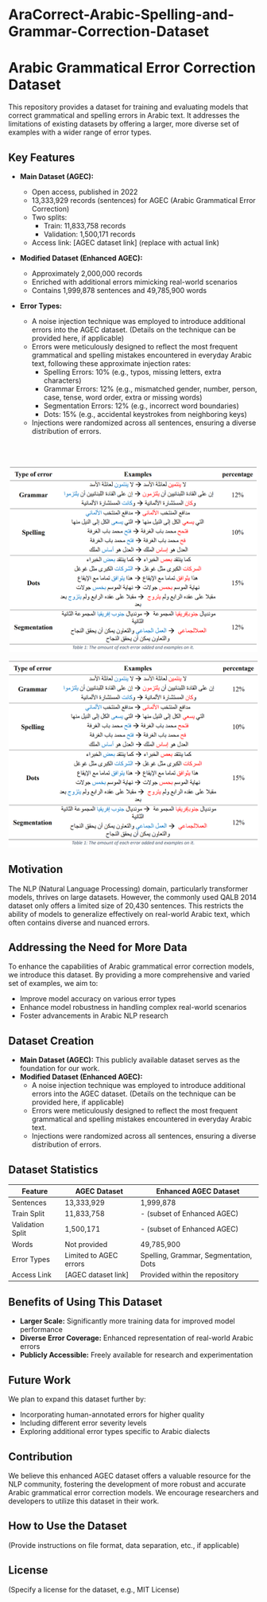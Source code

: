 # AraCorrect-Arabic-Spelling-and-Grammar-Correction-Dataset
# Arabic Grammatical Error Correction Dataset

This repository provides a dataset for training and evaluating models that correct grammatical and spelling errors in Arabic text. It addresses the limitations of existing datasets by offering a larger, more diverse set of examples with a wider range of error types.

## Key Features

* **Main Dataset (AGEC):**
    * Open access, published in 2022
    * 13,333,929 records (sentences) for AGEC (Arabic Grammatical Error Correction)
    * Two splits:
        * Train: 11,833,758 records
        * Validation: 1,500,171 records
    * Access link: [AGEC dataset link] (replace with actual link)
* **Modified Dataset (Enhanced AGEC):**
    * Approximately 2,000,000 records
    * Enriched with additional errors mimicking real-world scenarios
    * Contains 1,999,878 sentences and 49,785,900 words

* **Error Types:**
    * A noise injection technique was employed to introduce additional errors into the AGEC dataset. (Details on the technique can be provided here, if applicable)
    * Errors were meticulously designed to reflect the most frequent grammatical and spelling mistakes encountered in everyday Arabic text, following these approximate injection rates:
        * Spelling Errors: 10% (e.g., typos, missing letters, extra characters)
        * Grammar Errors: 12% (e.g., mismatched gender, number, person, case, tense, word order, extra or missing words)
        * Segmentation Errors: 12% (e.g., incorrect word boundaries)
        * Dots: 15% (e.g., accidental keystrokes from neighboring keys)
    * Injections were randomized across all sentences, ensuring a diverse distribution of errors.

</br>
</br>
<p align="center">
    <img src="Images/Errors_and_types.png" width="500" />
</p>

![distribution of different errors in the synthetic dataset](Images/Errors_and_types.png)

## Motivation

The NLP (Natural Language Processing) domain, particularly transformer models, thrives on large datasets. However, the commonly used QALB 2014 dataset only offers a limited size of 20,430 sentences. This restricts the ability of models to generalize effectively on real-world Arabic text, which often contains diverse and nuanced errors.

## Addressing the Need for More Data

To enhance the capabilities of Arabic grammatical error correction models, we introduce this dataset. By providing a more comprehensive and varied set of examples, we aim to:

* Improve model accuracy on various error types
* Enhance model robustness in handling complex real-world scenarios
* Foster advancements in Arabic NLP research

## Dataset Creation

* **Main Dataset (AGEC):** This publicly available dataset serves as the foundation for our work.
* **Modified Dataset (Enhanced AGEC):**
    * A noise injection technique was employed to introduce additional errors into the AGEC dataset. (Details on the technique can be provided here, if applicable)
    * Errors were meticulously designed to reflect the most frequent grammatical and spelling mistakes encountered in everyday Arabic text.
    * Injections were randomized across all sentences, ensuring a diverse distribution of errors.

## Dataset Statistics

| Feature        | AGEC Dataset                 | Enhanced AGEC Dataset               |
|----------------|------------------------------|--------------------------------------|
| Sentences      | 13,333,929                    | 1,999,878                             |
| Train Split     | 11,833,758                    | - (subset of Enhanced AGEC)         |
| Validation Split | 1,500,171                    | - (subset of Enhanced AGEC)         |
| Words           | Not provided                  | 49,785,900                             |
| Error Types     | Limited to AGEC errors        | Spelling, Grammar, Segmentation, Dots |
| Access Link     | [AGEC dataset link]          | Provided within the repository        |

## Benefits of Using This Dataset

* **Larger Scale:** Significantly more training data for improved model performance
* **Diverse Error Coverage:** Enhanced representation of real-world Arabic errors
* **Publicly Accessible:** Freely available for research and experimentation

## Future Work

We plan to expand this dataset further by:

* Incorporating human-annotated errors for higher quality
* Including different error severity levels
* Exploring additional error types specific to Arabic dialects

## Contribution

We believe this enhanced AGEC dataset offers a valuable resource for the NLP community, fostering the development of more robust and accurate Arabic grammatical error correction models. We encourage researchers and developers to utilize this dataset in their work.

## How to Use the Dataset

(Provide instructions on file format, data separation, etc., if applicable)

## License

(Specify a license for the dataset, e.g., MIT License)

